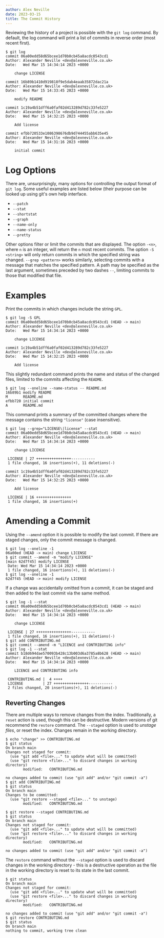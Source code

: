 ```yaml
---
author: Alex Neville
date: 2023-03-15
title: The Commit History
---
```


Reviewing the history of a project is possible with the `git log`
command. By default, the log command will print a list of commits in
reverse order (most recent first).

```text
$ git log
commit 06a00edd58d65bcee1d70b0cb45a8acdc0543cd1
Author: Alexander Neville <dev@alexneville.co.uk>
Date:   Wed Mar 15 14:34:14 2023 +0000

    change LICENSE

commit 16b89b1410d919818f9e5dab4eaab35872dac21a
Author: Alexander Neville <dev@alexneville.co.uk>
Date:   Wed Mar 15 14:33:45 2023 +0000

    modify README

commit 1c19a4b51dff6a0faf02d413289d782c33fe5227
Author: Alexander Neville <dev@alexneville.co.uk>
Date:   Wed Mar 15 14:32:25 2023 +0000

    Add license

commit efbb720533e1086398676db9d744455abb635e45
Author: Alexander Neville <dev@alexneville.co.uk>
Date:   Wed Mar 15 14:31:16 2023 +0000

    initial commit
```

# Log Options

There are, unsurprisingly, many options for controlling the output
format of `git log`. Some useful examples are listed below (their
purpose can be looked up using git's own help interface.

- `--patch`
- `--stat`
- `--shortstat`
- `--graph`
- `--name-only`
- `--name-status`
- `--pretty`

Other options filter or limit the commits that are displayed. The option
`-<n>`, where `n` is an integer, will return the `n` most recent
commits. The option `-S <string>` will only return commits in which the
specified string was changed. `--grep <pattern>` works similarly,
selecting commits with a message that matches the specified pattern. A
path may be specified as the last argument, sometimes preceded by two
dashes `--`, limiting commits to those that modified that file.

# Examples

Print the commits in which changes include the string `GPL`.

```text
$ git log -S GPL
commit 06a00edd58d65bcee1d70b0cb45a8acdc0543cd1 (HEAD -> main)
Author: Alexander Neville <dev@alexneville.co.uk>
Date:   Wed Mar 15 14:34:14 2023 +0000

    change LICENSE

commit 1c19a4b51dff6a0faf02d413289d782c33fe5227
Author: Alexander Neville <dev@alexneville.co.uk>
Date:   Wed Mar 15 14:32:25 2023 +0000

    Add license
```

This slightly redundant command prints the name and status of the
changed files, limited to the commits affecting the `README`.

```text
$ git log --oneline --name-status -- README.md
16b89b1 modify README
M       README.md
efbb720 initial commit
A       README.md
```

This command prints a summary of the committed changes where the message
contains the string `"license"` (case insensitive).

```text
$ git log --grep="LICENSE\|license" --stat
commit 06a00edd58d65bcee1d70b0cb45a8acdc0543cd1 (HEAD -> main)
Author: Alexander Neville <dev@alexneville.co.uk>
Date:   Wed Mar 15 14:34:14 2023 +0000

    change LICENSE

 LICENSE | 27 ++++++++++++++++-----------
 1 file changed, 16 insertions(+), 11 deletions(-)

commit 1c19a4b51dff6a0faf02d413289d782c33fe5227
Author: Alexander Neville <dev@alexneville.co.uk>
Date:   Wed Mar 15 14:32:25 2023 +0000

    Add license

 LICENSE | 16 ++++++++++++++++
 1 file changed, 16 insertions(+)
```

# Amending a Commit

Using the `--amend` option it is possible to modify the last commit. If
there are staged changes, only the commit message is changed.

```text
$ git log --oneline -1
06a00ed (HEAD -> main) change LICENSE
$ git commit --amend -m "modify LICENSE"
[main 62d7f45] modify LICENSE
 Date: Wed Mar 15 14:34:14 2023 +0000
 1 file changed, 16 insertions(+), 11 deletions(-)
$ git log --oneline -1
62d7f45 (HEAD -> main) modify LICENSE
```

If a change was accidentally omitted from a commit, it can be staged and
then added to the last commit via the same method.

```text
$ git log -1 --stat
commit 06a00edd58d65bcee1d70b0cb45a8acdc0543cd1 (HEAD -> main)
Author: Alexander Neville <dev@alexneville.co.uk>
Date:   Wed Mar 15 14:34:14 2023 +0000

    change LICENSE

 LICENSE | 27 ++++++++++++++++-----------
 1 file changed, 16 insertions(+), 11 deletions(-)
$ git add CONTRIBUTING.md
$ git commit --amend -m "LICENCE and CONTRIBUTING info"
$ git log -1 --stat
commit b18d694dae570093b428c13b003d6a3785a8b628 (HEAD -> main)
Author: Alexander Neville <dev@alexneville.co.uk>
Date:   Wed Mar 15 14:34:14 2023 +0000

    LICENCE and CONTRIBUTING info

 CONTRIBUTING.md |  4 ++++
 LICENSE         | 27 ++++++++++++++++-----------
 2 files changed, 20 insertions(+), 11 deletions(-)
```

## Reverting Changes

There are multiple ways to remove changes from the index. Traditionally,
a `reset` action is used, though this can be destructive. Modern
versions of git recommend the `restore` command. The `--staged` option
is used to _unstage files_, or reset the index. Changes remain in the
working directory.

```text
$ echo "change" >> CONTRIBUTING.md
$ git status
On branch main
Changes not staged for commit:
  (use "git add <file>..." to update what will be committed)
  (use "git restore <file>..." to discard changes in working directory)
        modified:   CONTRIBUTING.md

no changes added to commit (use "git add" and/or "git commit -a")
$ git add CONTRIBUTING.md
$ git status
On branch main
Changes to be committed:
  (use "git restore --staged <file>..." to unstage)
        modified:   CONTRIBUTING.md

$ git restore --staged CONTRIBUTING.md
$ git status
On branch main
Changes not staged for commit:
  (use "git add <file>..." to update what will be committed)
  (use "git restore <file>..." to discard changes in working directory)
        modified:   CONTRIBUTING.md

no changes added to commit (use "git add" and/or "git commit -a")
```

The `restore` command without the `--staged` option is used to discard
changes in the working directory - this is a destructive operation as
the file in the working directory is reset to its state in the last
commit.

```text
$ git status
On branch main
Changes not staged for commit:
  (use "git add <file>..." to update what will be committed)
  (use "git restore <file>..." to discard changes in working directory)
        modified:   CONTRIBUTING.md

no changes added to commit (use "git add" and/or "git commit -a")
$ git restore CONTRIBUTING.md
$ git status
On branch main
nothing to commit, working tree clean
```
